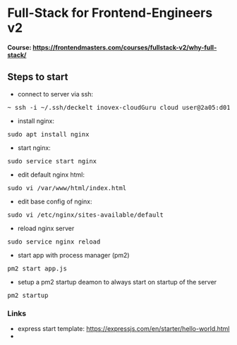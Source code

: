 # Full-Stack for Frontend-Engineers v2
__Course: https://frontendmasters.com/courses/fullstack-v2/why-full-stack/__

## Steps to start
- connect to server via ssh:
<pre>~ ssh -i ~/.ssh/deckelt_inovex-cloudGuru cloud_user@2a05:d01c:2c7:d802:e762:ace0:7657:d2a6</pre>

- install nginx:
<pre>sudo apt install nginx</pre>

- start nginx:
<pre>sudo service start nginx</pre>

- edit default nginx html:
<pre>sudo vi /var/www/html/index.html</pre>

- edit base config of nginx:
<pre>sudo vi /etc/nginx/sites-available/default</pre>

- reload nginx server
<pre>sudo service nginx reload</pre>

- start app with process manager (pm2)
<pre>pm2 start app.js</pre>

- setup a pm2 startup deamon to always start on startup of the server
<pre>pm2 startup</pre>



### Links
- express start template: https://expressjs.com/en/starter/hello-world.html
-